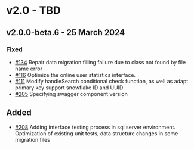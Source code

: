 # v2.0 - TBD

## v2.0.0-beta.6 - 25 March 2024

### Fixed

- [#134](https://github.com/mineadmin/MineAdmin/pull/134) Repair data migration filling failure due to class not found by file name error
- [#116](https://github.com/mineadmin/MineAdmin/pull/116) Optimize the online user statistics interface.
- [#111](https://github.com/mineadmin/MineAdmin/pull/111) Modify handleSearch conditional check function, as well as adapt primary key support snowflake ID and UUID
- [#205](https://github.com/mineadmin/MineAdmin/pull/205) Specifying swagger component version

## Added

- [#208](https://github.com/mineadmin/MineAdmin/pull/208) Adding interface testing process in sql server environment. Optimization of existing unit tests, data structure changes in some migration files